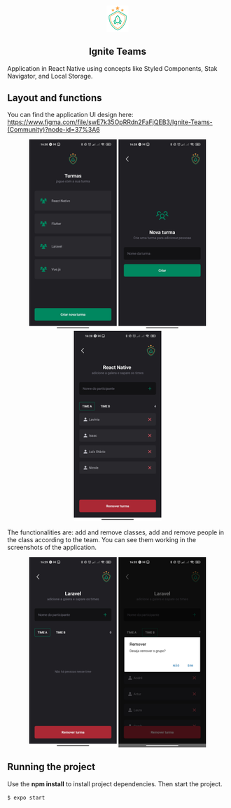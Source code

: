 <p align="center">
  <img src="https://github.com/lilicrst/igniteteams/blob/master/src/assets/logo@2x.png" width="50" />
</p>

<h2 align="center">Ignite Teams</h2>

Application in React Native using concepts like Styled Components, Stak Navigator, and Local Storage.

## Layout and functions

You can find the application UI design here: https://www.figma.com/file/swE7k35OpRRdn2FaFjQEB3/Ignite-Teams-(Community)?node-id=37%3A6

<p align="center">
  <img src="https://github.com/lilicrst/igniteteams/blob/master/src/readme/groups_screen.jpg" width="200" />
  <img src="https://github.com/lilicrst/igniteteams/blob/master/src/readme/newgroup_screen.jpg" width="200" />
  <img src="https://github.com/lilicrst/igniteteams/blob/master/src/readme/player_screen.jpg" width="200" />
</p>

The functionalities are: add and remove classes, add and remove people in the class according to the team. You can see them working in the screenshots of the application.

<p align="center">
  <img src="https://github.com/lilicrst/igniteteams/blob/master/src/readme/player_screen1.jpg" width="200" />
  <img src="https://github.com/lilicrst/igniteteams/blob/master/src/readme/remove_alert.jpg" width="200" />
</p>


## Running the project

Use the **npm install** to install project dependencies.
Then start the project.

```cl
$ expo start
```